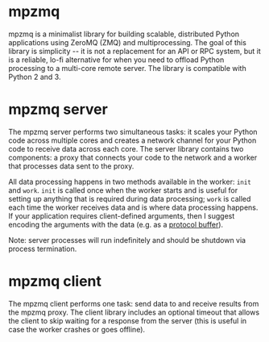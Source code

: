 # mpzmq
mpzmq is a minimalist library for building scalable, distributed Python applications using ZeroMQ (ZMQ) and multiprocessing. The goal of this library is simplicity -- it is not a replacement for an API or RPC system, but it is a reliable, lo-fi alternative for when you need to offload Python processing to a multi-core remote server. The library is compatible with Python 2 and 3.

# mpzmq server
The mpzmq server performs two simultaneous tasks: it scales your Python code across multiple cores and creates a network channel for your Python code to receive data across each core. The server library contains two components: a proxy that connects your code to the network and a worker that processes data sent to the proxy.

All data processing happens in two methods available in the worker: `init` and `work`. `init` is called once when the worker starts and is useful for setting up anything that is required during data processing; `work` is called each time the worker receives data and is where data processing happens. If your application requires client-defined arguments, then I suggest encoding the arguments with the data (e.g. as a [protocol buffer](https://developers.google.com/protocol-buffers/docs/pythontutorial)).

Note: server processes will run indefinitely and should be shutdown via process termination.

# mpzmq client
The mpzmq client performs one task: send data to and receive results from the mpzmq proxy. The client library includes an optional timeout that allows the client to skip waiting for a response from the server (this is useful in case the worker crashes or goes offline).

